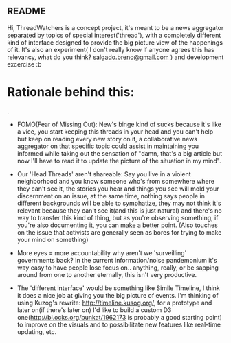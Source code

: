 README
------

Hi, ThreadWatchers is a concept project, it's meant to be a news aggregator
separated by topics of special interest('thread'), with a completely different
kind of interface designed to
provide the big picture view of the happenings of it. It's also an
experiment( I don't really know if anyone agrees this has relevancy, what do you think? salgado.breno@gmail.com ) and development excercise :b 


Rationale behind this:
=====================

.

* FOMO(Fear of Missing Out): 
New's binge kind of sucks because it's like a vice, you start
keeping this threads in your head and you can't help but keep on
reading every new story on it, a collaborative news aggregator on that specific topic
could assist in maintaining you informed while taking out the sensation
of "damn, that's a big article but now I'll have to read it to update
the picture of the situation in my mind".

* Our 'Head Threads' aren't shareable: 
Say you live in a violent
neighborhood and you know someone who's from somewhere where they can't see
it, the stories you hear and things you see will mold your discernment
on an issue, at the same time, nothing says people in different
backgrounds will be able to symphatize, they may not think it's relevant
because they can't see it(and this is just natural) and there's no way to transfer this kind of
thing, but as you're observing something, if you're also documenting it,
you can make a better point. (Also touches on the issue that activists
are generally seen as bores for trying to make your mind on something)

* More eyes = more accountability
why aren't we 'surveilling' governments
back? In the current information/noise pandemonium it's way easy to
have people lose focus on.. anything, really, or be sapping around
from one to another eternally, this isn't very productive.

* The 'different interface' would be something like Simile Timeline, I
think it does a nice job at giving you the big picture of events. I'm
thinking of using Kuzog's rewrite: http://timeline.kusog.org/, for
a prototype and later on(if there's later on) I'd like to build a custom D3 one(http://bl.ocks.org/bunkat/1962173 is probably a good starting point) to improve on
the visuals and to possibilitate new features like real-time updating,
etc.

